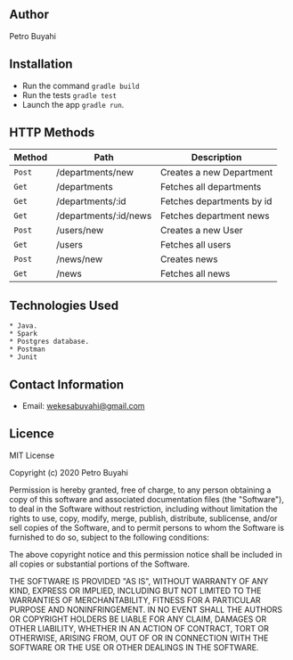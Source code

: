 ## Author 
Petro Buyahi
 

## Installation

* Run the command `gradle build`
* Run the tests `gradle test`
* Launch the app `gradle run`.

## HTTP Methods

| Method | Path                  | Description               |
| ---    | ---                   | ---                       |
| `Post` | /departments/new      | Creates a new Department  |
| `Get`  | /departments          | Fetches all departments   |
| `Get`  | /departments/:id      | Fetches departments by id |
| `Get`  | /departments/:id/news | Fetches department news   |
| `Post` | /users/new            | Creates a new User        |
| `Get`  | /users                | Fetches all users         |
| `Post` | /news/new             | Creates news              |
| `Get`  | /news                 | Fetches all news          |
	
	
## Technologies Used
```
* Java.
* Spark 
* Postgres database.
* Postman
* Junit
```

## Contact Information
* Email: wekesabuyahi@gmail.com

## Licence

MIT License

Copyright (c) 2020 Petro Buyahi

Permission is hereby granted, free of charge, to any person obtaining a copy of this software and associated documentation files (the "Software"), to deal in the Software without restriction, including without limitation the rights to use, copy, modify, merge, publish, distribute, sublicense, and/or sell copies of the Software, and to permit persons to whom the Software is furnished to do so, subject to the following conditions:

The above copyright notice and this permission notice shall be included in all copies or substantial portions of the Software.

THE SOFTWARE IS PROVIDED "AS IS", WITHOUT WARRANTY OF ANY KIND, EXPRESS OR IMPLIED, INCLUDING BUT NOT LIMITED TO THE WARRANTIES OF MERCHANTABILITY, FITNESS FOR A PARTICULAR PURPOSE AND NONINFRINGEMENT. IN NO EVENT SHALL THE AUTHORS OR COPYRIGHT HOLDERS BE LIABLE FOR ANY CLAIM, DAMAGES OR OTHER LIABILITY, WHETHER IN AN ACTION OF CONTRACT, TORT OR OTHERWISE, ARISING FROM, OUT OF OR IN CONNECTION WITH THE SOFTWARE OR THE USE OR OTHER DEALINGS IN THE SOFTWARE.
